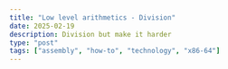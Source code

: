 ```yaml
---
title: "Low level arithmetics - Division"
date: 2025-02-19
description: Division but make it harder 
type: "post"  
tags: ["assembly", "how-to", "technology", "x86-64"]
---
```


